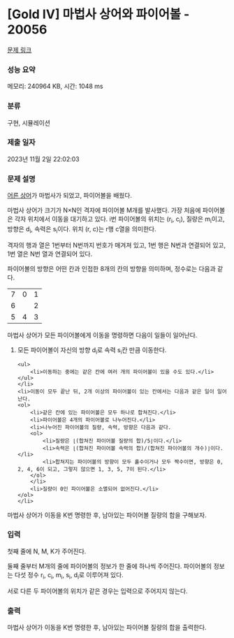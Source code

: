 # [Gold IV] 마법사 상어와 파이어볼 - 20056 

[문제 링크](https://www.acmicpc.net/problem/20056) 

### 성능 요약

메모리: 240964 KB, 시간: 1048 ms

### 분류

구현, 시뮬레이션

### 제출 일자

2023년 11월 2일 22:02:03

### 문제 설명

<p><a href="/problem/19237">어른 상어</a>가 마법사가 되었고, 파이어볼을 배웠다.</p>

<p>마법사 상어가 크기가 N×N인 격자에 파이어볼 M개를 발사했다. 가장 처음에 파이어볼은 각자 위치에서 이동을 대기하고 있다. i번 파이어볼의 위치는 (r<sub>i</sub>, c<sub>i</sub>), 질량은 m<sub>i</sub>이고, 방향은 d<sub>i</sub>, 속력은 s<sub>i</sub>이다. 위치 (r, c)는 r행 c열을 의미한다.</p>

<p>격자의 행과 열은 1번부터 N번까지 번호가 매겨져 있고, 1번 행은 N번과 연결되어 있고, 1번 열은 N번 열과 연결되어 있다.</p>

<p>파이어볼의 방향은 어떤 칸과 인접한 8개의 칸의 방향을 의미하며, 정수로는 다음과 같다.</p>

<table class="table table-bordered table-center-10 td-center">
	<tbody>
		<tr>
			<td>7</td>
			<td>0</td>
			<td>1</td>
		</tr>
		<tr>
			<td>6</td>
			<td> </td>
			<td>2</td>
		</tr>
		<tr>
			<td>5</td>
			<td>4</td>
			<td>3</td>
		</tr>
	</tbody>
</table>

<p>마법사 상어가 모든 파이어볼에게 이동을 명령하면 다음이 일들이 일어난다.</p>

<ol>
	<li>모든 파이어볼이 자신의 방향 d<sub>i</sub>로 속력 s<sub>i</sub>칸 만큼 이동한다.

	<ul>
		<li>이동하는 중에는 같은 칸에 여러 개의 파이어볼이 있을 수도 있다.</li>
	</ul>
	</li>
	<li>이동이 모두 끝난 뒤, 2개 이상의 파이어볼이 있는 칸에서는 다음과 같은 일이 일어난다.
	<ol>
		<li>같은 칸에 있는 파이어볼은 모두 하나로 합쳐진다.</li>
		<li>파이어볼은 4개의 파이어볼로 나누어진다.</li>
		<li>나누어진 파이어볼의 질량, 속력, 방향은 다음과 같다.
		<ol>
			<li>질량은 ⌊(합쳐진 파이어볼 질량의 합)/5⌋이다.</li>
			<li>속력은 ⌊(합쳐진 파이어볼 속력의 합)/(합쳐진 파이어볼의 개수)⌋이다.</li>
			<li>합쳐지는 파이어볼의 방향이 모두 홀수이거나 모두 짝수이면, 방향은 0, 2, 4, 6이 되고, 그렇지 않으면 1, 3, 5, 7이 된다.</li>
		</ol>
		</li>
		<li>질량이 0인 파이어볼은 소멸되어 없어진다.</li>
	</ol>
	</li>
</ol>

<p>마법사 상어가 이동을 K번 명령한 후, 남아있는 파이어볼 질량의 합을 구해보자.</p>

### 입력 

 <p>첫째 줄에 N, M, K가 주어진다.</p>

<p>둘째 줄부터 M개의 줄에 파이어볼의 정보가 한 줄에 하나씩 주어진다. 파이어볼의 정보는 다섯 정수 r<sub>i</sub>, c<sub>i</sub>, m<sub>i</sub>, s<sub>i</sub>, d<sub>i</sub>로 이루어져 있다.</p>

<p>서로 다른 두 파이어볼의 위치가 같은 경우는 입력으로 주어지지 않는다.</p>

### 출력 

 <p>마법사 상어가 이동을 K번 명령한 후, 남아있는 파이어볼 질량의 합을 출력한다.</p>

